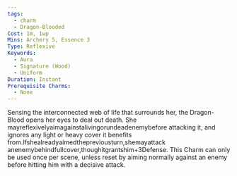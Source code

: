 ```yaml
---
tags:
  - charm
  - Dragon-Blooded
Cost: 1m, 1wp
Mins: Archery 5, Essence 3
Type: Reflexive
Keywords:
  - Aura
  - Signature (Wood)
  - Uniform
Duration: Instant
Prerequisite Charms:
  - None
---
```

Sensing the interconnected web of life that surrounds her, the Dragon-Blood opens her eyes to deal out death. She mayreflexivelyaimagainstalivingorundeadenemybefore attacking it, and ignores any light or heavy cover it benefits from.Ifshealreadyaimedthepreviousturn,shemayattack anenemybehindfullcover,thoughitgrantshim+3Defense. This Charm can only be used once per scene, unless reset by aiming normally against an enemy before hitting him with a decisive attack.